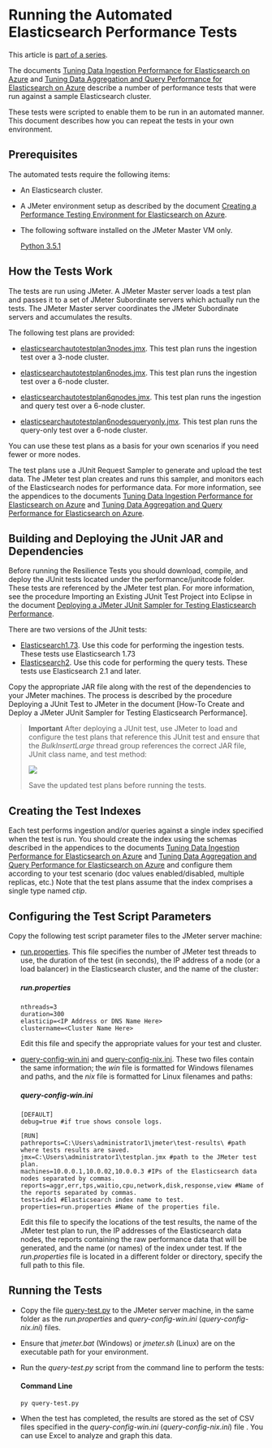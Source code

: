 
<properties
   pageTitle="Running the Automated Elasticsearch Performance Tests | Microsoft Azure"
   description="Description of how you can run the performance tests in your own environment."
   services=""
   documentationCenter="na"
   authors="mabsimms"
   manager="marksou"
   editor=""
   tags=""/>

<tags
   ms.service="guidance"
   ms.devlang="na"
   ms.topic="article"
   ms.tgt_pltfrm="na"
   ms.workload="na"
   ms.date="02/18/2016"
   ms.author="masimms"/>
   
# Running the Automated Elasticsearch Performance Tests

This article is [part of a series](guidance-elasticsearch.md). 

The documents [Tuning Data Ingestion Performance for Elasticsearch on Azure] and [Tuning Data Aggregation and Query Performance for Elasticsearch on Azure] describe a number of performance tests that were run against a sample Elasticsearch cluster.

These tests were scripted to enable them to be run in an automated manner. This document describes how you can repeat the tests in your own environment.

## Prerequisites

The automated tests require the following items:

-  An Elasticsearch cluster.

- A JMeter environment setup as described by the document [Creating a Performance Testing Environment for Elasticsearch on Azure].

- The following software installed on the JMeter Master VM only. 

    [Python 3.5.1](https://www.python.org/downloads/release/python-351/)


## How the Tests Work
The tests are run using JMeter. A JMeter Master server loads a test plan and passes it to a set of JMeter Subordinate servers which actually run the tests. The JMeter Master server coordinates the JMeter Subordinate servers and accumulates the results.

The following test plans are provided:

* [elasticsearchautotestplan3nodes.jmx](https://github.com/mspnp/azure-guidance/blob/master/ingestion-and-query-tests/templates/elasticsearchautotestplan3nodes.jmx). This test plan runs the ingestion test over a 3-node cluster.

* [elasticsearchautotestplan6nodes.jmx](https://github.com/mspnp/azure-guidance/blob/master/ingestion-and-query-tests/templates/elasticsearchautotestplan6nodes.jmx). This test plan runs the ingestion test over a 6-node cluster.

* [elasticsearchautotestplan6qnodes.jmx](https://github.com/mspnp/azure-guidance/blob/master/ingestion-and-query-tests/templates/elasticsearchautotestplan6qnodes.jmx). This test plan runs the ingestion and query test over a 6-node cluster.

* [elasticsearchautotestplan6nodesqueryonly.jmx](https://github.com/mspnp/azure-guidance/blob/master/ingestion-and-query-tests/templates/elasticsearchautotestplan6nodesqueryonly.jmx). This test plan runs the query-only test over a 6-node cluster.


You can use these test plans as a basis for your own scenarios if you need fewer or more nodes.

The test plans use a JUnit Request Sampler to generate and upload the test data. The JMeter test plan creates and runs this sampler, and monitors each of the Elasticsearch nodes for performance data. For more information, see the appendices to the documents [Tuning Data Ingestion Performance for Elasticsearch on Azure] and [Tuning Data Aggregation and Query Performance for Elasticsearch on Azure].

## Building and Deploying the JUnit JAR and Dependencies
Before running the Resilience Tests you should download, compile, and deploy the JUnit tests located under the performance/junitcode folder. These tests are referenced by the JMeter test plan. For more information, see the procedure Importing an Existing JUnit Test Project into Eclipse in the document [Deploying a JMeter JUnit Sampler for Testing Elasticsearch Performance].

There are two versions of the JUnit tests:
- [Elasticsearch1.73](https://github.com/mspnp/azure-guidance/tree/master/ingestion-and-query-tests/junitcode/elasticsearch1.73). Use this code for performing the ingestion tests. These tests use Elasticsearch 1.73
- [Elasticsearch2](https://github.com/mspnp/azure-guidance/tree/master/ingestion-and-query-tests/junitcode/elasticsearch2). Use this code for performing the query tests. These tests use Elasticsearch 2.1 and later.

Copy the appropriate JAR file along with the rest of the dependencies to your JMeter machines. The process is described by the procedure Deploying a JUnit Test to JMeter in the document [How-To Create and Deploy a JMeter JUnit Sampler for Testing Elasticsearch Performance].

> **Important** After deploying a JUnit test, use JMeter to load and configure the test plans that reference this JUnit test and ensure that the *BulkInsertLarge* thread group references the correct JAR file, JUnit class name, and test method:
> 
> ![](./media/guidance-elasticsearch/performance-tests-image1.png)
> 
> Save the updated test plans before running the tests.

## Creating the Test Indexes
Each test performs ingestion and/or queries against a single index specified when the test is run. You should create the index using the schemas described in the appendices to the documents [Tuning Data Ingestion Performance for Elasticsearch on Azure] and [Tuning Data Aggregation and Query Performance for Elasticsearch on Azure] and configure them according to your test scenario (doc values enabled/disabled, multiple replicas, etc.) Note that the test plans assume that the index comprises a single type named *ctip*.

## Configuring the Test Script Parameters
Copy the following test script parameter files to the JMeter server machine:

* [run.properties](https://github.com/mspnp/azure-guidance/blob/master/ingestion-and-query-tests/run.properties). This file specifies the number of JMeter test threads to use, the duration of the test (in seconds), the IP address of a node (or a load balancer) in the Elasticsearch cluster, and the name of the cluster:

  ##### run.properties
  ```
  nthreads=3
  duration=300
  elasticip=<IP Address or DNS Name Here>
  clustername=<Cluster Name Here>
  ```
  Edit this file and specify the appropriate values for your test and cluster.

* [query-config-win.ini](https://github.com/mspnp/azure-guidance/blob/master/ingestion-and-query-tests/query-config-win.ini) and [query-config-nix.ini](https://github.com/mspnp/azure-guidance/blob/master/ingestion-and-query-tests/query-config-nix.ini). These two files contain the same information; the *win* file is formatted for Windows filenames and paths, and the *nix* file is formatted for Linux filenames and paths:

  ##### query-config-win.ini
  ```
  [DEFAULT]
  debug=true #if true shows console logs.

  [RUN]
  pathreports=C:\Users\administrator1\jmeter\test-results\ #path where tests results are saved.
  jmx=C:\Users\administrator1\testplan.jmx #path to the JMeter test plan.
  machines=10.0.0.1,10.0.02,10.0.0.3 #IPs of the Elasticsearch data nodes separated by commas.
  reports=aggr,err,tps,waitio,cpu,network,disk,response,view #Name of the reports separated by commas.
  tests=idx1 #Elasticsearch index name to test.
  properties=run.properties #Name of the properties file.
  ```

  Edit this file to specify the locations of the test results, the name of the JMeter test plan to run, the IP addresses of the Elasticsearch data nodes, the reports containing the raw performance data that will be generated, and the name (or names) of the index under test. If the *run.properties* file is located in a different folder or directory, specify the full path to this file.

## Running the Tests

* Copy the file [query-test.py](https://github.com/mspnp/azure-guidance/blob/master/ingestion-and-query-tests/query-test.py) to the JMeter server machine, in the same folder as the *run.properties* and *query-config-win.ini* (*query-config-nix.ini*) files.

* Ensure that *jmeter.bat* (Windows) or *jmeter.sh* (Linux) are on the executable path for your environment.

* Run the *query-test.py* script from the command line to perform the tests:

  #### Command Line
  ```
  py query-test.py
  ```

* When the test has completed, the results are stored as the set of CSV files specified in the *query-config-win.ini* (*query-config-nix.ini*) file . You can use Excel to analyze and graph this data.


[Tuning Data Ingestion Performance for Elasticsearch on Azure]: guidance-elasticsearch-tuning-data-ingestion-performance.md
[Tuning Data Aggregation and Query Performance for Elasticsearch on Azure]: guidance-elasticsearch-tuning-data-aggregation-and-query-performance.md
[Creating a Performance Testing Environment for Elasticsearch on Azure]: guidance-elasticsearch-creating-performance-testing-environment.md
[Deploying a JMeter JUnit Sampler for Testing Elasticsearch Performance]: guidance-elasticsearch-deploying-jmeter-junit-sampler.md
